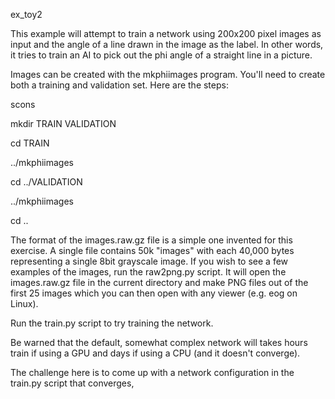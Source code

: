 
ex_toy2

This example will attempt to train a network using 200x200 pixel
images as input and the angle of a line drawn in the image as
the label. In other words, it tries to train an AI to pick out
the phi angle of a straight line in a picture. 

Images can be created with the mkphiimages program. You'll need
to create both a training and validation set. Here are the steps:

scons

mkdir TRAIN VALIDATION

cd TRAIN

../mkphiimages

cd ../VALIDATION

../mkphiimages

cd ..

The format of the images.raw.gz file is a simple one invented for
this exercise. A single file contains 50k "images" with each
40,000 bytes representing a single 8bit grayscale image. If you wish
to see a few examples of the images, run the raw2png.py script.
It will open the images.raw.gz file in the current directory and
make PNG files out of the first 25 images which you can then open
with any viewer (e.g. eog on Linux).


Run the train.py script to try training the network.

Be warned that the default, somewhat complex network will takes hours
train if using a GPU and days if using a CPU (and it doesn't converge).

The challenge here is to come up with a network configuration in
the train.py script that converges,

